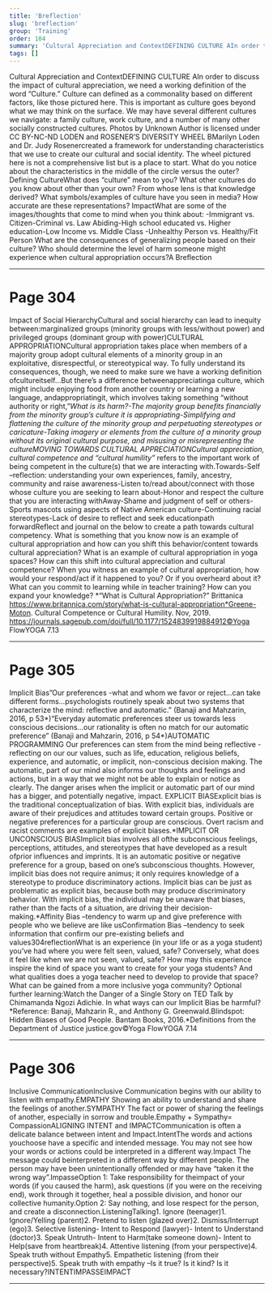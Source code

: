 ```yaml
---
title: 'Breflection'
slug: 'breflection'
group: 'Training'
order: 104
summary: 'Cultural Appreciation and ContextDEFINING CULTURE AIn order to discuss the impact of cultural appreciation, we need a working definition of the word “Culture.” Culture can defined '
tags: []
---
```


Cultural Appreciation and ContextDEFINING CULTURE AIn order to discuss the impact of cultural appreciation, we need a working definition of the word “Culture.” Culture can defined as a commonality based on different factors, like those pictured here. This is important as culture goes beyond what we may think on the surface. We may have several different cultures we navigate: a family culture, work culture, and a number of many other socially constructed cultures. Photos by Unknown Author is licensed under CC BY-NC-ND
LODEN and ROSENER’S DIVERSITY WHEEL BMarilyn Loden and Dr. Judy Rosenercreated a framework for understanding characteristics that we use to create our cultural and social identity. The wheel pictured here is not a comprehensive list but is a place to start. What do you notice about the characteristics in the middle of the circle versus the outer? Defining CultureWhat does “culture” mean to you? What other cultures do you know about other than your own? From whose lens is that knowledge derived?
What symbols/examples of culture have you seen in media? How accurate are these representations?
ImpactWhat are some of the images/thoughts that come to mind when you think about: -Immigrant vs. Citizen-Criminal vs. Law Abiding-High school educated vs. Higher education-Low Income vs. Middle Class -Unhealthy Person vs. Healthy/Fit Person
What are the consequences of generalizing people based on their culture?
Who should determine the level of harm someone might experience when cultural appropriation occurs?A
Breflection

---

# Page 304

Impact of Social HierarchyCultural and social hierarchy can lead to inequity between:marginalized groups (minority groups with less/without power) and privileged groups (dominant group with power)CULTURAL APPROPRIATIONCultural appropriation takes place when members of a majority group adopt cultural elements of a minority group in an exploitative, disrespectful, or stereotypical way. To fully understand its consequences, though, we need to make sure we have a working definition ofcultureitself…But there’s a difference betweenappreciatinga culture, which might include enjoying food from another country or learning a new language, andappropriatingit, which involves taking something “without authority or right,”*What is its harm?-The majority group benefits financially from the minority group’s culture it is appropriating-Simplifying and flattening the culture of the minority group and perpetuating stereotypes or caricature-Taking imagery or elements from the culture of a minority group without its original cultural purpose, and misusing or misrepresenting the cultureMOVING TOWARDS CULTURAL APPRECIATIONCultural appreciation, cultural competence and “cultural humility”* refers to the important work of being competent in the culture(s) that we are interacting with.Towards-Self –reflection: understanding your own experiences, family, ancestry, community and raise awareness-Listen to/read about/connect with those whose culture you are seeking to learn about-Honor and respect the culture that you are interacting withAway-Shame and judgment of self or others-Sports mascots using aspects of Native American culture-Continuing racial stereotypes-Lack of desire to reflect and seek educationpath forwardReflect and journal on the below to create a path towards cultural competency. What is something that you know now is an example of cultural appropriation and how can you shift this behavior/content towards cultural appreciation?
What is an example of cultural appropriation in yoga spaces? How can this shift into cultural appreciation and cultural competence?
When you witness an example of cultural appropriation, how would your respond/act if it happened to you? Or if you overheard about it?
What can you commit to learning while in teacher training? How can you expand your knowledge?
*“What is Cultural Appropriation?” Brittanica https://www.britannica.com/story/what-is-cultural-appropriation*Greene-Moton. Cultural Competence or Cultural Humility. Nov, 2019. https://journals.sagepub.com/doi/full/10.1177/1524839919884912©Yoga FlowYOGA 7.13

---

# Page 305

Implicit Bias”Our preferences -what and whom we favor or reject…can take different forms…psychologists routinely speak about two systems that characterize the mind: reflective and automatic.” (Banaji and Mahzarin, 2016, p 53*)“Everyday automatic preferences steer us towards less conscious decisions…our rationality is often no match for our automatic preference” (Banaji and Mahzarin, 2016, p 54*)AUTOMATIC PROGRAMMING Our preferences can stem from the mind being reflective -reflecting on our our values, such as life, education, religious beliefs, experience, and automatic, or implicit, non-conscious decision making. The automatic, part of our mind also informs our thoughts and feelings and actions, but in a way that we might not be able to explain or notice as clearly. The danger arises when the implicit or automatic part of our mind has a bigger, and potentially negative, impact. EXPLICIT BIASExplicit bias is the traditional conceptualization of bias. With explicit bias, individuals are aware of their prejudices and attitudes toward certain groups. Positive or negative preferences for a particular group are conscious. Overt racism and racist comments are examples of explicit biases.*IMPLICIT OR UNCONSCIOUS BIASImplicit bias involves all ofthe subconscious feelings, perceptions, attitudes, and stereotypes that have developed as a result ofprior influences and imprints. It is an automatic positive or negative preference for a group, based on one’s subconscious thoughts. However, implicit bias does not require animus; it only requires knowledge of a stereotype to produce discriminatory actions. Implicit bias can be just as problematic as explicit bias, because both may produce discriminatory behavior. With implicit bias, the individual may be unaware that biases, rather than the facts of a situation, are driving their decision-making.*Affinity Bias –tendency to warm up and give preference with people who we believe are like usConfirmation Bias –tendency to seek information that confirm our pre-existing beliefs and values304reflectionWhat is an experience (in your life or as a yoga student) you’ve had where you were felt seen, valued, safe? Conversely, what does it feel like when we are not seen, valued, safe?
How may this experience inspire the kind of space you want to create for your yoga students? And what qualities does a yoga teacher need to develop to provide that space?
What can be gained from a more inclusive yoga community?
Optional further learning:Watch the Danger of a Single Story on TED Talk by Chimamanda Ngozi Adichie. In what ways can our Implicit Bias be harmful?*Reference: Banaji, Mahzarin R., and Anthony G. Greenwald.Blindspot: Hidden Biases of Good People. Bantam Books, 2016.*Definitions from the Department of Justice justice.gov©Yoga FlowYOGA 7.14

---

# Page 306

Inclusive CommunicationInclusive Communication begins with our ability to listen with empathy.EMPATHY Showing an ability to understand and share the feelings of another.SYMPATHY The fact or power of sharing the feelings of another, especially in sorrow and trouble.Empathy + Sympathy= CompassionALIGNING INTENT and IMPACTCommunication is often a delicate balance between intent and Impact.IntentThe words and actions youchoose have a specific and intended message. You may not see how your words or actions could be interpreted in a different way.Impact The message could beinterpreted in a different way by different people. The person may have been unintentionally offended or may have “taken it the wrong way”.ImpasseOption 1: Take responsibility for theimpact of your words (if you caused the harm), ask questions (if you were on the receiving end), work through it together, heal a possible division, and honor our collective humanity.Option 2: Say nothing, and lose respect for the person, and create a disconnection.ListeningTalking1. Ignore (teenager)1. Ignore/Yelling (parent)2. Pretend to listen (glazed over)2. Dismiss/Interrupt (ego)3. Selective listening- Intent to Respond (lawyer)- Intent to Understand (doctor)3. Speak Untruth- Intent to Harm(take someone down)- Intent to Help(save from heartbreak)4. Attentive listening (from your perspective)4. Speak truth without Empathy5. Empathetic listening (from their perspective)5. Speak truth with empathy –Is it true? Is it kind? Is it necessary?INTENTIMPASSEIMPACT

---
